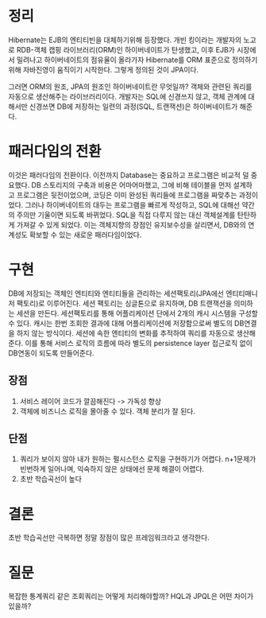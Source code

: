 # 정리

Hibernate는 EJB의 엔티티빈을 대체하기위해 등장했다. 개빈 킹이라는 개발자의 노고로 RDB-객체 캡핑 라이브러리(ORM)인 하이버네이트가 탄생했고,
이후 EJB가 시장에서 밀려나고 하이버네이트의 점유율이 올라가자 Hibernate를 ORM 표준으로 정의하기 위해 자바진영이 움직이기 시작한다.
그렇게 정의된 것이 JPA이다.

그러면 ORM의 원조, JPA의 원조인 하이버네이트란 무엇일까?
객체와 관련된 쿼리를 자동으로 생산해주는 라이브러리이다. 개발자는 SQL에 신경쓰지 않고, 객체 관계에 대해서만 신경쓰면
DB에 저장하는 일련의 과정(SQL, 트랜잭션)은 하이버네이트가 해준다.

# 패러다임의 전환

이것은 패러다임의 전환이다. 이전까지 Database는 중요하고 프로그램은 비교적 덜 중요했다. DB 스토리지의 구축과 비용은 어마어마했고, 그에 비해 
테이블을 먼저 설계하고 프로그램은 뒷전이었으며, 코딩은 이미 완성된 쿼리들에 프로그램을 짜맞추는 과정이었다. 그러나 하이버네이트의 대두는 
프로그램을 빠르게 작성하고, SQL에 대해선 약간의 주의만 기울이면 되도록 바뀌었다. SQL을 직접 다루지 않는 대신 객체설계를 탄탄하게 가져갈 수 있게 되었다. 
이는 객체지향의 장점인 유지보수성을 살리면서, DB와의 연계성도 확보할 수 있는 새로운 패러다임이었다.

# 구현

DB에 저장되는 객체인 엔티티와 엔티티들을 관리하는 세션팩토리(JPA에선 엔티티매니저 팩토리)로 이루어진다. 세션 팩토리는 싱글톤으로 유지하며, DB 트랜잭션을 의미하는 세션을 만든다. 
세션팩토리를 통해 어플리케이션 단에서 2개의 캐시 시스템을 구성할 수 있다. 캐시는 한번 조회한 결과에 대해 어플리케이션에 저장함으로써 별도의 DB연결을 하지 않는 방식이다. 
세션에 속한 엔티티의 변화를 추적하여 쿼리를 자동으로 생산해준다. 이를 통해 서비스 로직의 흐름에 따라 별도의 persistence layer 접근로직 없이 DB연동이 되도록 만들어준다.

## 장점

1. 서비스 레이어 코드가 깔끔해진다 -> 가독성 향상
2. 객체에 비즈니스 로직을 몰아줄 수 있다. 객체 분리가 잘 된다.

## 단점

1. 쿼리가 보이지 않아 내가 원하는 펄시스턴스 로직을 구현하기가 어렵다. n+1문제가 빈번하게 일어나며, 익숙하지 않은 상태에선 문제 해결이 어렵다.
2. 초반 학습곡선이 높다

# 결론
초반 학습곡선만 극복하면 정말 장점이 많은 프레임워크라고 생각한다. 

# 질문
복잡한 통계쿼리 같은 조회쿼리는 어떻게 처리해야할까?
HQL과 JPQL은 어떤 차이가 있을까?
